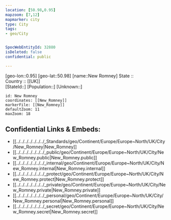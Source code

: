 ```yaml
---
location: [50.98,0.95] 
mapzoom: [7,12] 
mapmarker: city 
type: City
tags:
- geo/City


SpocWebEntityId: 32880
isDeleted: false
confidential: public

---
```

[geo-lon::0.95] 
[geo-lat::50.98] 
[name::New Romney] 
State ::  
Country :: [[UK]]  
[StateId::] 
[Population::] 
[Unknown::] 


```leaflet
id: New Romney
coordinates: [[New_Romney]] 
markerFile: [[New_Romney]] 
defaultZoom: 11 
maxZoom: 18
```


## Confidential Links & Embeds: 
- [[../../../../../../../_Standards/geo/Continent/Europe/Europe~North/UK/City/New_Romney|New_Romney]] 
- [[../../../../../../../_public/geo/Continent/Europe/Europe~North/UK/City/New_Romney.public|New_Romney.public]] 
- [[../../../../../../../_internal/geo/Continent/Europe/Europe~North/UK/City/New_Romney.internal|New_Romney.internal]] 
- [[../../../../../../../_protect/geo/Continent/Europe/Europe~North/UK/City/New_Romney.protect|New_Romney.protect]] 
- [[../../../../../../../_private/geo/Continent/Europe/Europe~North/UK/City/New_Romney.private|New_Romney.private]] 
- [[../../../../../../../_personal/geo/Continent/Europe/Europe~North/UK/City/New_Romney.personal|New_Romney.personal]] 
- [[../../../../../../../_secret/geo/Continent/Europe/Europe~North/UK/City/New_Romney.secret|New_Romney.secret]] 

